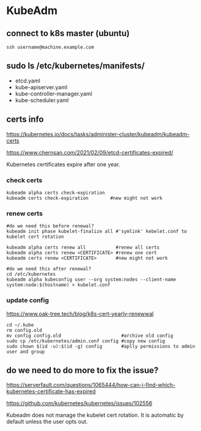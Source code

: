 # KubeAdm

## connect to k8s master (ubuntu)
```
ssh username@machine.example.com
```

## sudo ls /etc/kubernetes/manifests/
- etcd.yaml  
- kube-apiserver.yaml  
- kube-controller-manager.yaml  
- kube-scheduler.yaml

## certs info
https://kubernetes.io/docs/tasks/administer-cluster/kubeadm/kubeadm-certs

https://www.chernsan.com/2021/02/09/etcd-certificates-expired/

Kubernetes certificates expire after one year.

### check certs
```
kubeadm alpha certs check-expiration
kubeadm certs check-expiration        #new might not work
```

### renew certs
```
#do we need this before renewal?
kubeadm init phase kubelet-finalize all #'symlink' kebelet.conf to kubelet cert rotation

kubeadm alpha certs renew all           #renew all certs
kubeadm alpha certs renew <CERTIFICATE> #renew one cert
kubeadm certs renew <CERTIFICATE>       #new might not work

#do we need this after renewal?
cd /etc/kubernetes
kubeadm alpha kubeconfig user --org system:nodes --client-name system:node:$(hostname) > kubelet.conf
```

### update config
https://www.oak-tree.tech/blog/k8s-cert-yearly-renewwal
```
cd ~/.kube
rm config.old
mv config config.old                      #archive old config
sudo cp /etc/kubernetes/admin.conf config #copy new config
sudo chown $(id -u):$(id -g) config       #aplly permissions to admin user and group
```

## do we need to do more to fix the issue?
https://serverfault.com/questions/1065444/how-can-i-find-which-kubernetes-certificate-has-expired

https://github.com/kubernetes/kubernetes/issues/102556

Kubeadm does not manage the kubelet cert rotation. It is automatic by default unless the user opts out.
